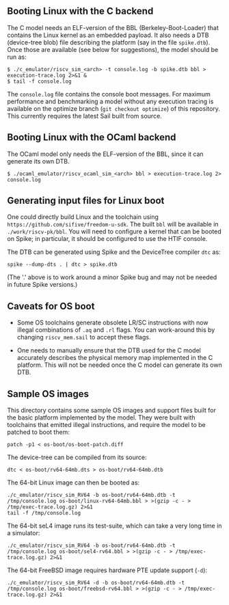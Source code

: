Booting Linux with the C backend
--------------------------------

The C model needs an ELF-version of the BBL (Berkeley-Boot-Loader)
that contains the Linux kernel as an embedded payload.  It also needs
a DTB (device-tree blob) file describing the platform (say in the file
`spike.dtb`).  Once those are available (see below for suggestions),
the model should be run as:

```
$ ./c_emulator/riscv_sim_<arch> -t console.log -b spike.dtb bbl > execution-trace.log 2>&1 &
$ tail -f console.log
```
The `console.log` file contains the console boot messages. For maximum
performance and benchmarking a model without any execution tracing is
available on the optimize branch (`git checkout optimize`) of this
repository. This currently requires the latest Sail built from source.

Booting Linux with the OCaml backend
------------------------------------

The OCaml model only needs the ELF-version of the BBL, since it can generate its
own DTB.
```
$ ./ocaml_emulator/riscv_ocaml_sim_<arch> bbl > execution-trace.log 2> console.log
```

Generating input files for Linux boot
-------------------------------------

One could directly build Linux and the toolchain using
`https://github.com/sifive/freedom-u-sdk`.  The built `bbl`
will be available in `./work/riscv-pk/bbl`.  You will need to configure
a kernel that can be booted on Spike; in particular, it should be
configured to use the HTIF console.

The DTB can be generated using Spike and the DeviceTree compiler
`dtc` as:

```
spike --dump-dts . | dtc > spike.dtb
```

(The '.' above is to work around a minor Spike bug and may not be
needed in future Spike versions.)

Caveats for OS boot
-------------------

- Some OS toolchains generate obsolete LR/SC instructions with now
  illegal combinations of `.aq` and `.rl` flags.  You can work-around
  this by changing `riscv_mem.sail` to accept these flags.

- One needs to manually ensure that the DTB used for the C model
  accurately describes the physical memory map implemented in the C
  platform.  This will not be needed once the C model can generate its
  own DTB.

Sample OS images
----------------

This directory contains some sample OS images and support files built
for the basic platform implemented by the model.  They were built with
toolchains that emitted illegal instructions, and require the model to
be patched to boot them:

```
patch -p1 < os-boot/os-boot-patch.diff
```

The device-tree can be compiled from its source:
```
dtc < os-boot/rv64-64mb.dts > os-boot/rv64-64mb.dtb
```

The 64-bit Linux image can then be booted as:
```
./c_emulator/riscv_sim_RV64 -b os-boot/rv64-64mb.dtb -t /tmp/console.log os-boot/linux-rv64-64mb.bbl > >(gzip -c - > /tmp/exec-trace.log.gz) 2>&1
tail -f /tmp/console.log
```

The 64-bit seL4 image runs its test-suite, which can take a very long time in a simulator:
```
./c_emulator/riscv_sim_RV64 -b os-boot/rv64-64mb.dtb -t /tmp/console.log os-boot/sel4-rv64.bbl > >(gzip -c - > /tmp/exec-trace.log.gz) 2>&1
```

The 64-bit FreeBSD image requires hardware PTE update support (`-d`):
```
./c_emulator/riscv_sim_RV64 -d -b os-boot/rv64-64mb.dtb -t /tmp/console.log os-boot/freebsd-rv64.bbl > >(gzip -c - > /tmp/exec-trace.log.gz) 2>&1
```
